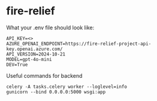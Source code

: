 # fire-relief


What your .env file should look like:

```
API_KEY=<>
AZURE_OPENAI_ENDPOINT=https://fire-relief-project-api-key.openai.azure.com/
API_VERSION=2024-10-21
MODEL=gpt-4o-mini
DEV=True
```

Useful commands for backend
```
celery -A tasks.celery worker --loglevel=info
gunicorn --bind 0.0.0.0:5000 wsgi:app
```